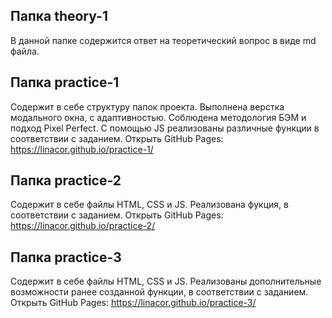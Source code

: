 ## Папка theory-1
В данной папке содержится ответ на теоретический вопрос в виде md файла.

## Папка practice-1
Содержит в себе структуру папок проекта.
Выполнена верстка модального окна, с адаптивностью. Соблюдена методология БЭМ и подход Pixel Perfect. С помощью JS реализованы различные функции в соответствии с заданием.
Открыть GitHub Pages: https://linacor.github.io/practice-1/

## Папка practice-2
Содержит в себе файлы HTML, CSS и JS.
Реализована фукция, в соответствии с заданием. 
Открыть GitHub Pages: https://linacor.github.io/practice-2/

## Папка practice-3
Содержит в себе файлы HTML, CSS и JS.
Реализованы дополнительные возможности ранее созданной функции, в соответствии с заданием. 
Открыть GitHub Pages: https://linacor.github.io/practice-3/